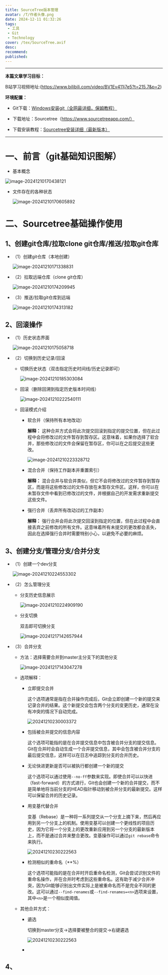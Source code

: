 ```yaml
---
title: SourceTree版本管理
avatar: /T/作者头像.png
date: 2024-12-11 01:32:26
tags:
 - 工具
 - Git
 - Technology
cover: /tex/SourceTree.avif
desc:
recommend:
published:
---
```


---

**本篇文章学习目标：**

B站学习视频地址:(https://www.bilibili.com/video/BV1Ev411j7e5?t=215.7&p=2)



**环境配置：**

- Git下载：[Windows安装git（全网最详细，保姆教程）](https://blog.csdn.net/weixin_42242910/article/details/136297201)

- 下载地址：Sourcetree（https://www.sourcetreeapp.com/）
- 下载安装教程：[Sourcetree安装详细（最新版本）]([Sourcetree安装详细（最新版本）](https://blog.csdn.net/zqd_java/article/details/123681302))

---

# 一、前言（git基础知识图解）

- 基本概念

![image-20241210170438121](/Blog/posts/2024-12/20241210170438289.avif)

- 文件存在的各种状态

  ![image-20241210170605892](/Blog/posts/2024-12/20241210170606035.avif)

# 二、Sourcetree基础操作使用

## 1、创建git仓库/拉取clone git仓库/推送/拉取git仓库



- （1）创建git仓库（本地创建）

  ![image-20241210171338831](/Blog/posts/2024-12/20241210171338882.avif)

- （2）拉取远端仓库（clone git仓库）

  ![image-20241210174209945](/Blog/posts/2024-12/20241210174210012.avif)

- （3）推送/拉取git仓库到远端

  ![image-20241210174313182](/Blog/posts/2024-12/20241210174313225.avif)

## 2、回滚操作

- （1）历史状态界面

  ![image-20241210175058718](/Blog/posts/2024-12/20241210175058762.avif)

- （2）切换到历史记录/回滚

  - 切换历史状态（双击指定历史时间线/历史记录即可）

    ![image-20241210185303084](/Blog/posts/2024-12/20241210185303129.avif)

  - 回滚（删除回溯到指定历史版本时间线）

    ![image-20241210222540111](/Blog/posts/2024-12/20241210222540185.avif)

  - 回滚模式介绍

    - 软合并（保持所有本地改动）

      **解释：**  这种合并方式会将此次提交回滚到指定的提交位置，但在此过程中会将修改过的文件暂存到暂存区。这意味着，如果你选择了软合并，那些修改过的文件会保留在暂存区，你可以在之后提交这些更改。

      ![image-20241210223328712](/Blog/posts/2024-12/20241210223328822.avif)

    - 混合合并（保持工作副本并重置索引）

      **解释：** 混合合并与软合并类似，但它不会将修改过的文件暂存到暂存区，而是将这些修改过的文件存放在未暂存文件区。这样，你可以在未暂存文件中看到已修改过的文件，并根据自己的开发需求重新提交这些文件。

    - 强行合并（丢弃所有改动过的工作副本）

      **解释：** 强行合并会将此次提交回滚到指定的位置，但在此过程中会直接丢弃之前修改的所有文件。这意味着所有未提交的更改都会丢失，因此在选择强行合并时需要特别小心，以避免不必要的麻烦。

    

    

## 3、创建分支/管理分支/合并分支

- （1）创建一个dev分支

  ![image-20241210224553302](/Blog/posts/2024-12/20241210224553367.avif)

- （2）怎么管理分支

  - 分支历史信息展示

    ![image-20241210224909190](/Blog/posts/2024-12/20241210224909230.avif)

  - 分支切换

    双击即可切换分支

    ![image-20241217142657944](/Blog/posts/2024-12/20241210224937288.avif)

- （3）合并分支

  - 方法：选择需要合并到master主分支下的其他分支

    ![image-20241217143047278](/Blog/posts/2024-12/20241210225449976.avif)

  - 选项解释：

    - 立即提交合并

      这个选项通常是指在合并操作完成后，Git会立即创建一个新的提交来记录合并的结果。这个新提交会包含两个分支的变更历史，通常在没有冲突的情况下自动完成。

      ![20241210230003372](/Blog/posts/2024-12/image-20250107003149864.avif)

    - 包括被合并提交的信息内容

      这个选项可能指的是在合并提交信息中包含被合并分支的提交信息。Git在合并时会自动生成一个合并提交信息，其中会包含被合并分支的最后提交信息，这样可以在日志中追踪到分支的合并历史。

    - 无论快进更新是否可以被执行都创建一个新的提交

      这个选项可以通过使用`--no-ff`参数来实现。即使合并可以以快进（fast-forward）的方式进行，Git也会创建一个新的合并提交，而不是简单地将当前分支的HEAD指针移动到被合并分支的最新提交。这样可以保留合并的历史记录。

    - 用变基代替合并

      变基（Rebase）是一种将一系列提交从一个分支上摘下来，然后再应用到另一个分支上的机制。使用变基可以创建一个更线性的项目历史，因为它将一个分支上的更改重新应用到另一个分支的最新版本上，而不是通过合并来整合更改。变基操作可以通过`git rebase`命令来执行。

      ![20241210230222563](/Blog/posts/2024-12/20241210225932770.avif)

    - 检测相似的重命名（**%）

      这个选项可能指的是在合并时开启重命名检测，Git会尝试识别文件的重命名操作，并在合并时考虑到这些重命名。这有助于减少合并冲突，因为Git能够识别出文件实际上是被重命名而不是完全不同的更改。这可以通过`--find-renames`或`--find-renames=<n>`选项来设置，其中`<n>`是一个相似度阈值。

  - 其他合并方式：

    - 遴选

      切换到master分支->选择要被整合的提交->右键遴选

      ![20241210230222563](/Blog/posts/2024-12/20241210230222563.avif)

    - 



## 4、



## 

